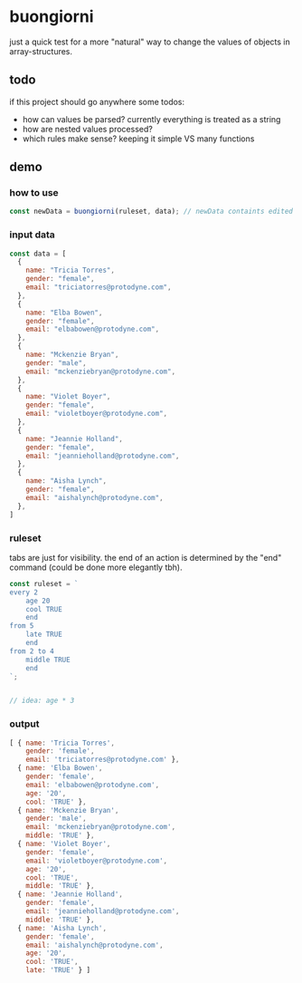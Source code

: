 # buongiorni
just a quick test for a more "natural" way to change the values of objects in array-structures.

## todo
if this project should go anywhere some todos:
- how can values be parsed? currently everything is treated as a string
- how are nested values processed?
- which rules make sense? keeping it simple VS many functions


## demo

### how to use

```javascript
const newData = buongiorni(ruleset, data); // newData containts edited data
```

### input data
```javascript
const data = [
  {
    name: "Tricia Torres",
    gender: "female",
    email: "triciatorres@protodyne.com",
  },
  {
    name: "Elba Bowen",
    gender: "female",
    email: "elbabowen@protodyne.com",
  },
  {
    name: "Mckenzie Bryan",
    gender: "male",
    email: "mckenziebryan@protodyne.com",
  },
  {
    name: "Violet Boyer",
    gender: "female",
    email: "violetboyer@protodyne.com",
  },
  {
    name: "Jeannie Holland",
    gender: "female",
    email: "jeannieholland@protodyne.com",
  },
  {
    name: "Aisha Lynch",
    gender: "female",
    email: "aishalynch@protodyne.com",
  },
]
```
### ruleset

tabs are just for visibility. the end of an action is  determined by the "end" command (could be done more elegantly tbh).

```javascript
const ruleset = `
every 2
    age 20
    cool TRUE
    end
from 5
    late TRUE
    end
from 2 to 4
    middle TRUE
    end
`;


// idea: age * 3
```

### output
```javascript
[ { name: 'Tricia Torres',
    gender: 'female',
    email: 'triciatorres@protodyne.com' },
  { name: 'Elba Bowen',
    gender: 'female',
    email: 'elbabowen@protodyne.com',
    age: '20',
    cool: 'TRUE' },
  { name: 'Mckenzie Bryan',
    gender: 'male',
    email: 'mckenziebryan@protodyne.com',
    middle: 'TRUE' },
  { name: 'Violet Boyer',
    gender: 'female',
    email: 'violetboyer@protodyne.com',
    age: '20',
    cool: 'TRUE',
    middle: 'TRUE' },
  { name: 'Jeannie Holland',
    gender: 'female',
    email: 'jeannieholland@protodyne.com',
    middle: 'TRUE' },
  { name: 'Aisha Lynch',
    gender: 'female',
    email: 'aishalynch@protodyne.com',
    age: '20',
    cool: 'TRUE',
    late: 'TRUE' } ]
```
